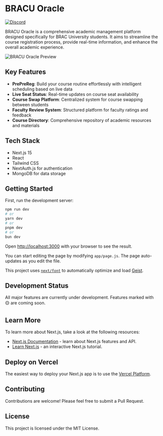 # BRACU Oracle

[![Discord](https://dcbadge.limes.pink/api/server/Tzcmjnq699)](https://discord.gg/Tzcmjnq699)

BRACU Oracle is a comprehensive academic management platform designed specifically for BRAC University students. It aims to streamline the course registration process, provide real-time information, and enhance the overall academic experience.

![BRACU Oracle Preview](https://i.imgur.com/zORJ7QM.png)

## Key Features

- **PrePreReg**: Build your course routine effortlessly with intelligent scheduling based on live data
- **Live Seat Status**: Real-time updates on course seat availability
- **Course Swap Platform**: Centralized system for course swapping between students
- **Faculty Review System**: Structured platform for faculty ratings and feedback
- **Course Directory**: Comprehensive repository of academic resources and materials

## Tech Stack

- Next.js 15
- React
- Tailwind CSS
- NextAuth.js for authentication
- MongoDB for data storage

## Getting Started

First, run the development server:

```bash
npm run dev
# or
yarn dev
# or
pnpm dev
# or
bun dev
```

Open [http://localhost:3000](http://localhost:3000) with your browser to see the result.

You can start editing the page by modifying `app/page.js`. The page auto-updates as you edit the file.

This project uses [`next/font`](https://nextjs.org/docs/app/building-your-application/optimizing/fonts) to automatically optimize and load [Geist](https://vercel.com/font).

## Development Status

All major features are currently under development. Features marked with 🟡 are coming soon.

## Learn More

To learn more about Next.js, take a look at the following resources:

- [Next.js Documentation](https://nextjs.org/docs) - learn about Next.js features and API.
- [Learn Next.js](https://nextjs.org/learn) - an interactive Next.js tutorial.

## Deploy on Vercel

The easiest way to deploy your Next.js app is to use the [Vercel Platform](https://vercel.com/new?utm_medium=default-template&filter=next.js&utm_source=create-next-app&utm_campaign=create-next-app-readme).

## Contributing

Contributions are welcome! Please feel free to submit a Pull Request.

## License

This project is licensed under the MIT License.
